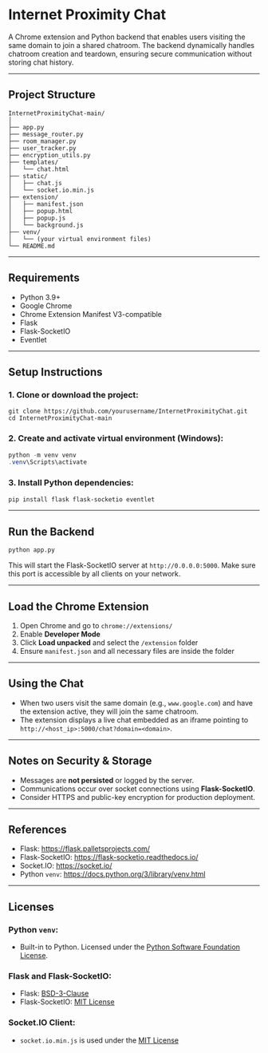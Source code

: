 # Internet Proximity Chat

A Chrome extension and Python backend that enables users visiting the same domain to join a shared chatroom. The backend dynamically handles chatroom creation and teardown, ensuring secure communication without storing chat history.

---

## Project Structure

```
InternetProximityChat-main/
│
├── app.py
├── message_router.py
├── room_manager.py
├── user_tracker.py
├── encryption_utils.py
├── templates/
│   └── chat.html
├── static/
│   ├── chat.js
│   └── socket.io.min.js
├── extension/
│   ├── manifest.json
│   ├── popup.html
│   ├── popup.js
│   └── background.js
├── venv/
│   └── (your virtual environment files)
└── README.md
```

---

## Requirements

- Python 3.9+
- Google Chrome
- Chrome Extension Manifest V3-compatible
- Flask
- Flask-SocketIO
- Eventlet

---

## Setup Instructions

### 1. Clone or download the project:
```
git clone https://github.com/yourusername/InternetProximityChat.git
cd InternetProximityChat-main
```

### 2. Create and activate virtual environment (Windows):
```powershell
python -m venv venv
.venv\Scripts\activate
```

### 3. Install Python dependencies:
```bash
pip install flask flask-socketio eventlet
```

---

## Run the Backend

```bash
python app.py
```

This will start the Flask-SocketIO server at `http://0.0.0.0:5000`. Make sure this port is accessible by all clients on your network.

---

## Load the Chrome Extension

1. Open Chrome and go to `chrome://extensions/`
2. Enable **Developer Mode**
3. Click **Load unpacked** and select the `/extension` folder
4. Ensure `manifest.json` and all necessary files are inside the folder

---

## Using the Chat

- When two users visit the same domain (e.g., `www.google.com`) and have the extension active, they will join the same chatroom.
- The extension displays a live chat embedded as an iframe pointing to `http://<host_ip>:5000/chat?domain=<domain>`.

---

## Notes on Security & Storage

- Messages are **not persisted** or logged by the server.
- Communications occur over socket connections using **Flask-SocketIO**.
- Consider HTTPS and public-key encryption for production deployment.

---

## References

- Flask: https://flask.palletsprojects.com/
- Flask-SocketIO: https://flask-socketio.readthedocs.io/
- Socket.IO: https://socket.io/
- Python `venv`: https://docs.python.org/3/library/venv.html

---

## Licenses

### Python `venv`:
- Built-in to Python. Licensed under the [Python Software Foundation License](https://docs.python.org/3/license.html).

### Flask and Flask-SocketIO:
- Flask: [BSD-3-Clause](https://github.com/pallets/flask/blob/main/LICENSE.rst)
- Flask-SocketIO: [MIT License](https://github.com/miguelgrinberg/Flask-SocketIO/blob/main/LICENSE)

### Socket.IO Client:
- `socket.io.min.js` is used under the [MIT License](https://github.com/socketio/socket.io-client/blob/main/LICENSE)